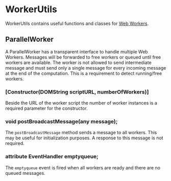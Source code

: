 # WorkerUtils

WorkerUtils contains useful functions and classes for [Web Workers](http://www.whatwg.org/specs/web-workers/current-work/).  

## ParallelWorker

A ParallelWorker has a transparent interface to handle multiple Web Workers. Messages will be forwarded to free workers or queued until free workers are available. The worker is not allowed to send intermediate message and must send only a single message for every incoming message at the end of the computation. This is a requirement to detect running/free workers.

### [Constructor(DOMString scriptURL, numberOfWorkers)]

Beside the URL of the worker script the number of worker instances is a required parameter for the constructor.

### void postBroadcastMessage(any message);

The `postBroadcastMessage` method sends a message to all workers. This may be useful for initialization purposes. A response to this message is not required.

### attribute EventHandler emptyqueue;

The `emptyqueue` event is fired when all workers are ready and there are no queued messages.
